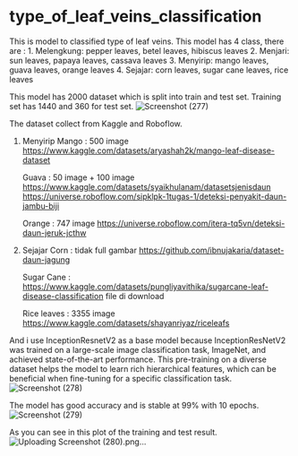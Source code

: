 # type_of_leaf_veins_classification
This is model to classified type of leaf veins. This model has 4 class, there are : 
    1. Melengkung: pepper leaves, betel leaves, hibiscus leaves
    2. Menjari: sun leaves, papaya leaves, cassava leaves
    3. Menyirip: mango leaves, guava leaves, orange leaves
    4. Sejajar: corn leaves, sugar cane leaves, rice leaves

This model has 2000 dataset which is split into train and test set. Training set has 1440 and 360 for test set. 
![Screenshot (277)](https://github.com/itatrilestari/type_of_leaf_veins_classification/assets/126906101/c48d1e0e-81ee-4c84-9441-247c7204904b)

The dataset collect from Kaggle and Roboflow. 
1. Menyirip
    Mango : 500 image
    https://www.kaggle.com/datasets/aryashah2k/mango-leaf-disease-dataset
    
    Guava : 50 image + 100 image
    https://www.kaggle.com/datasets/syaikhulanam/datasetsjenisdaun
    https://universe.roboflow.com/sipklpk-1tugas-1/deteksi-penyakit-daun-jambu-biji
    
    Orange : 747 image
    https://universe.roboflow.com/itera-tq5vn/deteksi-daun-jeruk-jcthw

2. Sejajar
    Corn : tidak full gambar
    https://github.com/ibnujakaria/dataset-daun-jagung
    
    Sugar Cane : 
    https://www.kaggle.com/datasets/pungliyavithika/sugarcane-leaf-disease-classification
    file di download
    
    Rice leaves : 3355 image
    https://www.kaggle.com/datasets/shayanriyaz/riceleafs

And i use InceptionResnetV2 as a base model because InceptionResNetV2 was trained on a large-scale image classification task, ImageNet, and achieved state-of-the-art performance. This pre-training on a diverse dataset helps the model to learn rich hierarchical features, which can be beneficial when fine-tuning for a specific classification task.
![Screenshot (278)](https://github.com/itatrilestari/type_of_leaf_veins_classification/assets/126906101/16359a45-2a9f-441c-a300-952b96d1ab4f)

The model has good accuracy and is stable at 99% with 10 epochs.
![Screenshot (279)](https://github.com/itatrilestari/type_of_leaf_veins_classification/assets/126906101/15fe6a52-871a-4629-8861-a6466da152eb)

As you can see in this plot of the training and test result.
![Uploading Screenshot (280).png…]()



